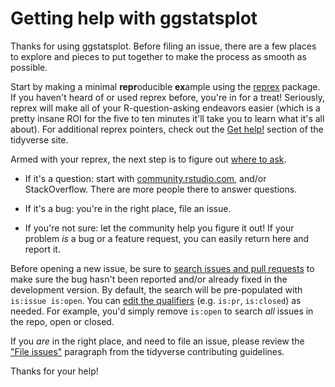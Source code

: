 # Getting help with ggstatsplot

Thanks for using ggstatsplot. Before filing an issue, there are a few places to
explore and pieces to put together to make the process as smooth as possible.

Start by making a minimal **repr**oducible **ex**ample using the
[reprex](https://reprex.tidyverse.org/) package. If you haven't heard of or used
reprex before, you're in for a treat! Seriously, reprex will make all of your
R-question-asking endeavors easier (which is a pretty insane ROI for the five to
ten minutes it'll take you to learn what it's all about). For additional reprex
pointers, check out the [Get help!](https://www.tidyverse.org/help/) section of
the tidyverse site.

Armed with your reprex, the next step is to figure out [where to
ask](https://www.tidyverse.org/help/#where-to-ask).

- If it's a question: start with
  [community.rstudio.com](https://community.rstudio.com/), and/or
  StackOverflow. There are more people there to answer questions.

- If it's a bug: you're in the right place, file an issue.

- If you're not sure: let the community help you figure it out! If your
  problem _is_ a bug or a feature request, you can easily return here and
  report it.

Before opening a new issue, be sure to [search issues and pull
requests](https://github.com/IndrajeetPatil/ggstatsplot/issues) to make sure the
bug hasn't been reported and/or already fixed in the development version. By
default, the search will be pre-populated with `is:issue is:open`. You can [edit
the
qualifiers](https://help.github.com/articles/searching-issues-and-pull-requests/)
(e.g. `is:pr`, `is:closed`) as needed. For example, you'd simply remove
`is:open` to search _all_ issues in the repo, open or closed.

If you _are_ in the right place, and need to file an issue, please review the
["File issues"](https://www.tidyverse.org/contribute/#issues) paragraph from the
tidyverse contributing guidelines.

Thanks for your help!
